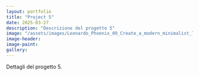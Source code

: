 ```yaml
---
layout: portfolio
title: "Project 5"
date: 2025-03-27
description: "Descrizione del progetto 5"
image: "/assets/images/Leonardo_Phoenix_09_Create_a_modern_minimalist_logo_for_an_eco_1.jpg"
image-header:
image-paint:
gallery:
---
```


Dettagli del progetto 5.
